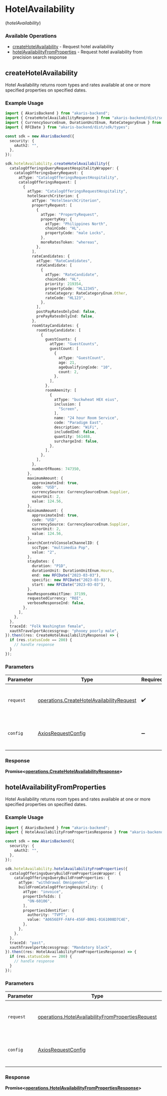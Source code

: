 # HotelAvailability
(*hotelAvailability*)

### Available Operations

* [createHotelAvailability](#createhotelavailability) - Request hotel availability
* [hotelAvailabilityFromProperties](#hotelavailabilityfromproperties) - Request hotel availability from precision search response

## createHotelAvailability

Hotel Availability returns room types and rates available at one or more specified properties on specified dates.

### Example Usage

```typescript
import { AkarisBackend } from "akaris-backend";
import { CreateHotelAvailabilityResponse } from "akaris-backend/dist/sdk/models/operations";
import { CurrencySourceEnum, DurationUnitEnum, RateCategoryEnum } from "akaris-backend/dist/sdk/models/shared";
import { RFCDate } from "akaris-backend/dist/sdk/types";

const sdk = new AkarisBackend({
  security: {
    oAuth2: "",
  },
});

sdk.hotelAvailability.createHotelAvailability({
  catalogOfferingsQueryRequestHospitalityWrapper: {
    catalogOfferingsQueryRequest: {
      atType: "CatalogOfferingsRequestHospitality",
      catalogOfferingsRequest: [
        {
          atType: "CatalogOfferingsRequestHospitality",
          hotelSearchCriterion: {
            atType: "HotelSearchCriterion",
            propertyRequest: [
              {
                atType: "PropertyRequest",
                propertyKey: {
                  atType: "Philippines North",
                  chainCode: "HL",
                  propertyCode: "male Locks",
                },
                moreRatesToken: "whereas",
              },
            ],
            rateCandidates: {
              atType: "RateCandidates",
              rateCandidate: [
                {
                  atType: "RateCandidate",
                  chainCode: "HL",
                  priority: 219354,
                  propertyCode: "HL12345",
                  rateCategory: RateCategoryEnum.Other,
                  rateCode: "HL123",
                },
              ],
              postPayRatesOnlyInd: false,
              prePayRatesOnlyInd: false,
            },
            roomStayCandidates: {
              roomStayCandidate: [
                {
                  guestCounts: {
                    atType: "GuestCounts",
                    guestCount: [
                      {
                        atType: "GuestCount",
                        age: 21,
                        ageQualifyingCode: "10",
                        count: 2,
                      },
                    ],
                  },
                  roomAmenity: [
                    {
                      atType: "buckwheat HEX eius",
                      inclusion: [
                        "Screen",
                      ],
                      name: "24 hour Room Service",
                      code: "Paradigm East",
                      description: "WiFi",
                      includedInd: false,
                      quantity: 561488,
                      surchargeInd: false,
                    },
                  ],
                },
              ],
            },
            numberOfRooms: 747350,
          },
          maximumAmount: {
            approximateInd: true,
            code: "USD",
            currencySource: CurrencySourceEnum.Supplier,
            minorUnit: 2,
            value: 124.56,
          },
          minimumAmount: {
            approximateInd: true,
            code: "USD",
            currencySource: CurrencySourceEnum.Supplier,
            minorUnit: 2,
            value: 124.56,
          },
          searchControlConsoleChannelID: {
            sccType: "multimedia Pop",
            value: "2",
          },
          stayDates: {
            duration: "P1D",
            durationUnit: DurationUnitEnum.Hours,
            end: new RFCDate("2023-03-03"),
            specific: new RFCDate("2023-03-03"),
            start: new RFCDate("2023-03-03"),
          },
          maxResponseWaitTime: 37199,
          requestedCurrency: "ROI",
          verboseResponseInd: false,
        },
      ],
    },
  },
  traceId: "Folk Washington female",
  xauthTravelportAccessgroup: "phooey poorly male",
}).then((res: CreateHotelAvailabilityResponse) => {
  if (res.statusCode == 200) {
    // handle response
  }
});
```

### Parameters

| Parameter                                                                                              | Type                                                                                                   | Required                                                                                               | Description                                                                                            |
| ------------------------------------------------------------------------------------------------------ | ------------------------------------------------------------------------------------------------------ | ------------------------------------------------------------------------------------------------------ | ------------------------------------------------------------------------------------------------------ |
| `request`                                                                                              | [operations.CreateHotelAvailabilityRequest](../../models/operations/createhotelavailabilityrequest.md) | :heavy_check_mark:                                                                                     | The request object to use for the request.                                                             |
| `config`                                                                                               | [AxiosRequestConfig](https://axios-http.com/docs/req_config)                                           | :heavy_minus_sign:                                                                                     | Available config options for making requests.                                                          |


### Response

**Promise<[operations.CreateHotelAvailabilityResponse](../../models/operations/createhotelavailabilityresponse.md)>**


## hotelAvailabilityFromProperties

Hotel Availability returns room types and rates available at one or more specified properties on specified dates.

### Example Usage

```typescript
import { AkarisBackend } from "akaris-backend";
import { HotelAvailabilityFromPropertiesResponse } from "akaris-backend/dist/sdk/models/operations";

const sdk = new AkarisBackend({
  security: {
    oAuth2: "",
  },
});

sdk.hotelAvailability.hotelAvailabilityFromProperties({
  catalogOfferingsQueryBuildFromPropertiesWrapper: {
    catalogOfferingsQueryBuildFromProperties: {
      atType: "withdrawal Omnigender",
      buildFromCatalogOfferingHospitality: {
        atType: "invoice",
        propertInfoIds: [
          "ON-60106",
        ],
        propertiesIdentifier: {
          authority: "TVPT",
          value: "A0656EFF-FAF4-456F-B061-0161008D7C4E",
        },
      },
    },
  },
  traceId: "past",
  xauthTravelportAccessgroup: "Mandatory black",
}).then((res: HotelAvailabilityFromPropertiesResponse) => {
  if (res.statusCode == 200) {
    // handle response
  }
});
```

### Parameters

| Parameter                                                                                                              | Type                                                                                                                   | Required                                                                                                               | Description                                                                                                            |
| ---------------------------------------------------------------------------------------------------------------------- | ---------------------------------------------------------------------------------------------------------------------- | ---------------------------------------------------------------------------------------------------------------------- | ---------------------------------------------------------------------------------------------------------------------- |
| `request`                                                                                                              | [operations.HotelAvailabilityFromPropertiesRequest](../../models/operations/hotelavailabilityfrompropertiesrequest.md) | :heavy_check_mark:                                                                                                     | The request object to use for the request.                                                                             |
| `config`                                                                                                               | [AxiosRequestConfig](https://axios-http.com/docs/req_config)                                                           | :heavy_minus_sign:                                                                                                     | Available config options for making requests.                                                                          |


### Response

**Promise<[operations.HotelAvailabilityFromPropertiesResponse](../../models/operations/hotelavailabilityfrompropertiesresponse.md)>**

